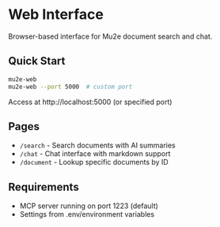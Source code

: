 # Web Interface

Browser-based interface for Mu2e document search and chat.

## Quick Start

```bash
mu2e-web
mu2e-web --port 5000  # custom port
```

Access at http://localhost:5000 (or specified port)

## Pages

- `/search` - Search documents with AI summaries
- `/chat` - Chat interface with markdown support  
- `/document` - Lookup specific documents by ID

## Requirements

- MCP server running on port 1223 (default)
- Settings from .env/environment variables